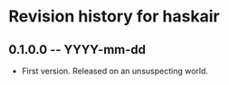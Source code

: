 # Revision history for haskair

## 0.1.0.0 -- YYYY-mm-dd

* First version. Released on an unsuspecting world.
